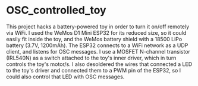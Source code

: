 # OSC_controlled_toy

This project hacks a battery-powered toy in order to turn it on/off remotely via WiFi. I used the WeMos D1 Mini ESP32 for its reduced size, so it could easily fit inside the toy, and the WeMos battery shield with a 18500 LiPo battery (3.7V, 1200mAh). The ESP32 connects to a WiFi network as a UDP client, and listens for OSC messages. I use a MOSFET N-channel transistor (IRL540N) as a switch attached to the toy's inner driver, which in turn controls the toy's motor/s. I also desoldered the wires that connected a LED to the toy's driver and connected them to a PWM pin of the ESP32, so I could also control that LED with OSC messages.
